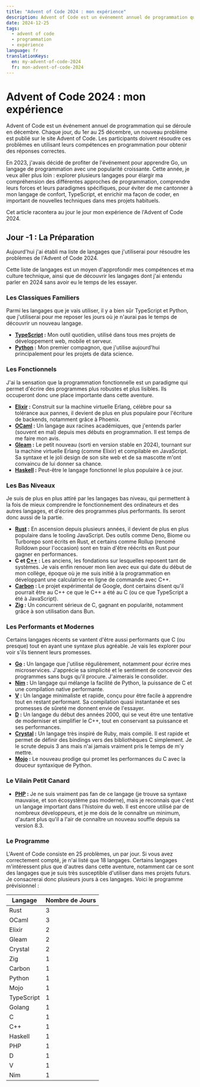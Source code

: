 ```yaml
---
title: "Advent of Code 2024 : mon expérience"
description: Advent of Code est un événement annuel de programmation qui se déroule en décembre. En 2024, j'ai décidé de le réaliser en utilisant une large variété de langages de programmation. Voici mon expérience.
date: 2024-12-25
tags:
  - advent of code
  - programmation
  - expérience
language: fr
translationKeys:
  en: my-advent-of-code-2024
  fr: mon-advent-of-code-2024
---
```


# Advent of Code 2024 : mon expérience

Advent of Code est un événement annuel de programmation qui se déroule en
décembre. Chaque jour, du 1er au 25 décembre, un nouveau problème est publié
sur le site Advent of Code. Les participants doivent résoudre ces problèmes en
utilisant leurs compétences en programmation pour obtenir des réponses
correctes.

En 2023, j'avais décidé de profiter de l'événement pour apprendre Go, un
langage de programmation avec une popularité croissante. Cette année, je veux
aller plus loin : explorer plusieurs langages pour élargir ma compréhension des
différentes approches de programmation, comprendre leurs forces et leurs
paradigmes spécifiques, pour éviter de me cantonner à mon langage de confort,
TypeScript, et enrichir ma façon de coder, en important de nouvelles techniques
dans mes projets habituels.

Cet article racontera au jour le jour mon expérience de l'Advent of Code 2024.

## Jour -1 : La Préparation

Aujourd'hui j'ai établi ma liste de langages que j'utiliserai pour résoudre les
problèmes de l'Advent of Code 2024.

Cette liste de langages est un moyen d'approfondir mes compétences et ma
culture technique, ainsi que de découvrir les langages dont j'ai entendu parler
en 2024 sans avoir eu le temps de les essayer.

### Les Classiques Familiers

Parmi les langages que je vais utiliser, il y a bien sûr TypeScript et Python,
que j'utiliserai pour me reposer les jours où je n'aurai pas le temps de
découvrir un nouveau langage.

- **[TypeScript](https://www.typescriptlang.org/) :** Mon outil quotidien, utilisé dans tous mes projets de
  développement web, mobile et serveur.
- **[Python](https://www.python.org/) :** Mon premier compagnon, que j'utilise aujourd'hui principalement
  pour les projets de data science.

### Les Fonctionnels

J'ai la sensation que la programmation fonctionnelle est un paradigme qui
permet d'écrire des programmes plus robustes et plus lisibles. Ils occuperont
donc une place importante dans cette aventure.

- **[Elixir](https://elixir-lang.org/) :** Construit sur la machine virtuelle Erlang, célèbre pour sa
  tolérance aux pannes, il devient de plus en plus populaire pour l'écriture
  de backends, notamment grâce à Phoenix.
- **[OCaml](https://ocaml.org/) :** Un langage aux racines académiques, que j'entends parler (souvent
  en mal) depuis mes débuts en programmation. Il est temps de me faire mon
  avis.
- **[Gleam](https://gleam.run/) :** Le petit nouveau (sorti en version stable en 2024), tournant sur
  la machine virtuelle Erlang (comme Elixir) et compilable en JavaScript. Sa
  syntaxe et le joli design de son site web et de sa mascotte m'ont convaincu
  de lui donner sa chance.
- **[Haskell](https://www.haskell.org/) :** Peut-être le langage fonctionnel le plus populaire à ce jour.

### Les Bas Niveaux

Je suis de plus en plus attiré par les langages bas niveau, qui permettent à
la fois de mieux comprendre le fonctionnement des ordinateurs et des autres
langages, et d'écrire des programmes plus performants. Ils seront donc aussi de
la partie.

- **[Rust](https://www.rust-lang.org/) :** En ascension depuis plusieurs années, il devient de plus
  en plus populaire dans le tooling JavaScript. Des outils comme Deno, Biome
  ou Turborepo sont écrits en Rust, et certains comme Rollup (renomé Rolldown
  pour l'occasion) sont en train d'être réécrits en Rust pour gagner en
  performances.
- **C et [C++](https://isocpp.org/) :** Les anciens, les fondations sur lesquelles reposent tant de
  systèmes. Je vais enfin renouer mon lien avec eux qui date du début de mon
  collège, époque où je me suis initié à la programmation en développant une
  calculatrice en ligne de commande avec C++.
- **[Carbon](https://carbon-lang.dev/) :** Le projet expérimental de Google, dont certains disent qu'il
  pourrait être au C++ ce que le C++ a été au C (ou ce que TypeScript a été à
  JavaScript).
- **[Zig](https://ziglang.org/) :** Un concurrent sérieux de C, gagnant en popularité, notamment grâce
  à son utilisation dans Bun.

### Les Performants et Modernes

Certains langages récents se vantent d'être aussi performants que C (ou
presque) tout en ayant une syntaxe plus agréable. Je vais les explorer pour
voir s'ils tiennent leurs promesses.

- **[Go](https://go.dev/) :** Un langage que j'utilise régulièrement, notamment pour écrire mes
  microservices. J'apprécie sa simplicité et le sentiment de concevoir des
  programmes sans bugs qu'il procure. J'aimerais le consolider.
- **[Nim](https://nim-lang.org/) :** Un langage qui mélange la facilité de Python, la puissance de C et
  une compilation native performante.
- **[V](https://vlang.io/) :** Un langage minimaliste et rapide, conçu pour être facile à apprendre
  tout en restant performant. Sa compilation quasi instantanée et ses promesses
  de sûreté me donnent envie de l'essayer.
- **[D](https://dlang.org/) :** Un langage du début des années 2000, qui se veut être une tentative
  de moderniser et simplifier le C++, tout en conservant sa puissance et ses
  performances.
- **[Crystal](https://crystal-lang.org/) :** Un langage très inspiré de Ruby, mais compilé. Il est rapide et
  permet de définir des bindings vers des bibliothèques C simplement. Je le
  scrute depuis 3 ans mais n'ai jamais vraiment pris le temps de m'y mettre.
- **[Mojo](https://www.modular.com/mojo) :** Le nouveau prodige qui promet les performances du C avec la
  douceur syntaxique de Python.

### Le Vilain Petit Canard

- **[PHP](https://www.php.net/) :** Je ne suis vraiment pas fan de ce langage (je trouve sa syntaxe
  mauvaise, et son écosystème pas moderne), mais je reconnais que c'est un
  langage important dans l'histoire du web. Il est encore utilisé par de
  nombreux développeurs, et je me dois de le connaître un minimum, d'autant
  plus qu'il a l'air de connaître un nouveau souffle depuis sa version 8.3.

### Le Programme

L'Avent of Code consiste en 25 problèmes, un par jour. Si vous avez
correctement compté, je n'ai listé que 18 langages. Certains langages
m'intéressent plus que d'autres dans cette aventure, notamment car ce sont des
langages que je suis très susceptible d'utiliser dans mes projets futurs. Je
consacrerai donc plusieurs jours à ces langages. Voici le programme
prévisionnel :

| Langage    | Nombre de Jours |
| ---------- | --------------- |
| Rust       | 3               |
| OCaml      | 3               |
| Elixir     | 2               |
| Gleam      | 2               |
| Crystal    | 2               |
| Zig        | 1               |
| Carbon     | 1               |
| Python     | 1               |
| Mojo       | 1               |
| TypeScript | 1               |
| Golang     | 1               |
| C          | 1               |
| C++        | 1               |
| Haskell    | 1               |
| PHP        | 1               |
| D          | 1               |
| V          | 1               |
| Nim        | 1               |
